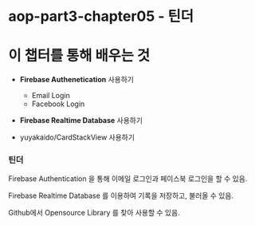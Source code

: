 # aop-part3-chapter05 -  틴더


# 이 챕터를 통해 배우는 것

- **Firebase Authenetication** 사용하기

  - Email Login
  - Facebook Login

- **Firebase Realtime Database** 사용하기

- yuyakaido/CardStackView 사용하기



### 틴더

Firebase Authentication 을 통해 이메일 로그인과 페이스북 로그인을 할 수 있음.

Firebase Realtime Database 를 이용하여 기록을 저장하고, 불러올 수 있음.

Github에서 Opensource Library 를 찾아 사용할 수 있음.

